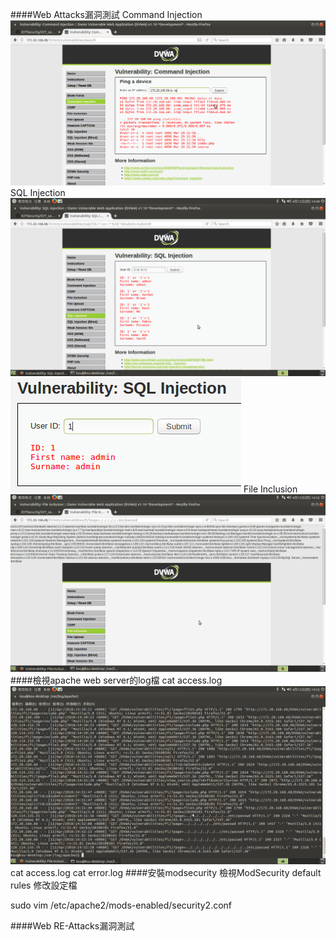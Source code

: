 ####Web Attacks漏洞測試
Command Injection
![Command Injection](picture/commandinjection.PNG)
SQL Injection
![SQL Injection](picture/sqlinjection.PNG)
![SQL Injection2](picture/sqlinjection2.PNG)
File Inclusion
![File Inclusion](picture/fileinclusion.PNG)
####檢視apache web server的log檔
cat access.log
![showpasswdlog](picture/showpasswd.PNG)
cat access.log
cat error.log
####安裝modsecurity
檢視ModSecurity default rules
修改設定檔
  
  sudo vim /etc/apache2/mods-enabled/security2.conf    

####Web RE-Attacks漏洞測試
  
